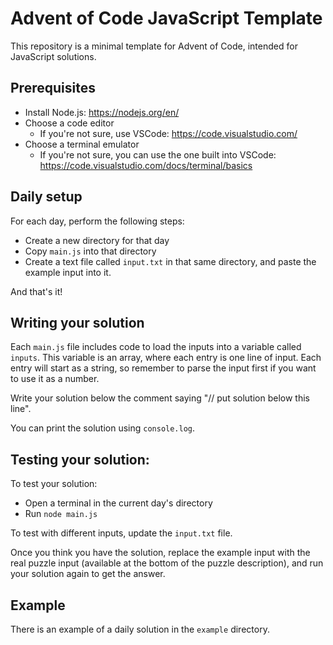 # Advent of Code JavaScript Template

This repository is a minimal template for Advent of Code, intended for JavaScript solutions.

## Prerequisites

* Install Node.js: https://nodejs.org/en/
* Choose a code editor
  * If you're not sure, use VSCode: https://code.visualstudio.com/
* Choose a terminal emulator
  * If you're not sure, you can use the one built into VSCode: https://code.visualstudio.com/docs/terminal/basics

## Daily setup

For each day, perform the following steps:

* Create a new directory for that day
* Copy `main.js` into that directory
* Create a text file called `input.txt` in that same directory, and paste the example input into it.

And that's it!

## Writing your solution

Each `main.js` file includes code to load the inputs into a variable called `inputs`. This variable is an array, where each entry is one line of input. Each entry will start as a string, so remember to parse the input first if you want to use it as a number.

Write your solution below the comment saying "// put solution below this line".

You can print the solution using `console.log`.

## Testing your solution:

To test your solution:
* Open a terminal in the current day's directory
* Run `node main.js`

To test with different inputs, update the `input.txt` file.

Once you think you have the solution, replace the example input with the real puzzle input (available at the bottom of the puzzle description), and run your solution again to get the answer.

## Example

There is an example of a daily solution in the `example` directory.
